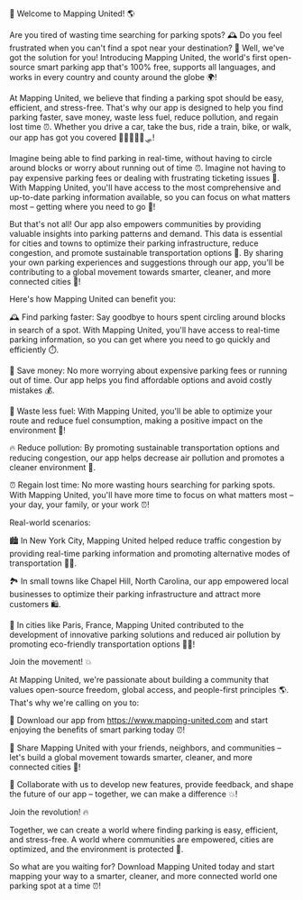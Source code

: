 🎉 Welcome to Mapping United! 🌎

Are you tired of wasting time searching for parking spots? 🕰️ Do you feel frustrated when you can't find a spot near your destination? 😤 Well, we've got the solution for you! Introducing Mapping United, the world's first open-source smart parking app that's 100% free, supports all languages, and works in every country and county around the globe 🌍!

At Mapping United, we believe that finding a parking spot should be easy, efficient, and stress-free. That's why our app is designed to help you find parking faster, save money, waste less fuel, reduce pollution, and regain lost time ⏰. Whether you drive a car, take the bus, ride a train, bike, or walk, our app has got you covered 🚗🚌🚂🚴‍♀️🛷!

Imagine being able to find parking in real-time, without having to circle around blocks or worry about running out of time ⏰. Imagine not having to pay expensive parking fees or dealing with frustrating ticketing issues 📧. With Mapping United, you'll have access to the most comprehensive and up-to-date parking information available, so you can focus on what matters most – getting where you need to go 📍!

But that's not all! Our app also empowers communities by providing valuable insights into parking patterns and demand. This data is essential for cities and towns to optimize their parking infrastructure, reduce congestion, and promote sustainable transportation options 🚀. By sharing your own parking experiences and suggestions through our app, you'll be contributing to a global movement towards smarter, cleaner, and more connected cities 🌆!

Here's how Mapping United can benefit you:

🕰️ Find parking faster: Say goodbye to hours spent circling around blocks in search of a spot. With Mapping United, you'll have access to real-time parking information, so you can get where you need to go quickly and efficiently ⏱️.

💸 Save money: No more worrying about expensive parking fees or running out of time. Our app helps you find affordable options and avoid costly mistakes 💰.

🚗 Waste less fuel: With Mapping United, you'll be able to optimize your route and reduce fuel consumption, making a positive impact on the environment 🌳!

🔥 Reduce pollution: By promoting sustainable transportation options and reducing congestion, our app helps decrease air pollution and promotes a cleaner environment 🌟.

⏰ Regain lost time: No more wasting hours searching for parking spots. With Mapping United, you'll have more time to focus on what matters most – your day, your family, or your work ⏰!

Real-world scenarios:

🏙️ In New York City, Mapping United helped reduce traffic congestion by providing real-time parking information and promoting alternative modes of transportation 🚌🚂.

🏞️ In small towns like Chapel Hill, North Carolina, our app empowered local businesses to optimize their parking infrastructure and attract more customers 🛍️.

🌆 In cities like Paris, France, Mapping United contributed to the development of innovative parking solutions and reduced air pollution by promoting eco-friendly transportation options 🚴‍♀️!

Join the movement! 💥

At Mapping United, we're passionate about building a community that values open-source freedom, global access, and people-first principles 🌎. That's why we're calling on you to:

📲 Download our app from https://www.mapping-united.com and start enjoying the benefits of smart parking today ⏰!

💬 Share Mapping United with your friends, neighbors, and communities – let's build a global movement towards smarter, cleaner, and more connected cities 🌆!

🤝 Collaborate with us to develop new features, provide feedback, and shape the future of our app – together, we can make a difference 💥!

Join the revolution! 🔥

Together, we can create a world where finding parking is easy, efficient, and stress-free. A world where communities are empowered, cities are optimized, and the environment is protected 🌟.

So what are you waiting for? Download Mapping United today and start mapping your way to a smarter, cleaner, and more connected world one parking spot at a time ⏰!